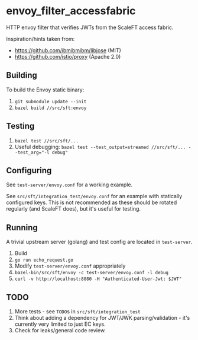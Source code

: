 # envoy_filter_accessfabric
HTTP envoy filter that verifies JWTs from the ScaleFT access fabric.

Inspiration/hints taken from:
* https://github.com/ibmibmibm/libjose (MIT)
* https://github.com/istio/proxy (Apache 2.0)

## Building

To build the Envoy static binary:

1. `git submodule update --init`
2. `bazel build //src/sft:envoy`

## Testing

1. `bazel test //src/sft/...`
2. Useful debugging: `bazel test --test_output=streamed //src/sft/... --test_arg="-l debug"`

## Configuring

See `test-server/envoy.conf` for a working example.

See `src/sft/integration_test/envoy.conf` for an example with statically configured keys. This is not recommended as these should be rotated regularly (and ScaleFT does), but it's useful for testing.

## Running

A trivial upstream server (golang) and test config are located in `test-server`.

1. Build
2. `go run echo_request.go`
3. Modify `test-server/envoy.conf` appropriately
3. `bazel-bin/src/sft/envoy -c test-server/envoy.conf -l debug`
4. `curl -v http://localhost:8080 -H "Authenticated-User-Jwt: $JWT"`

## TODO

1. More tests - see `TODO`s in `src/sft/integration_test`
2. Think about adding a dependency for JWT/JWK parsing/validation - it's currently very limited to just EC keys.
5. Check for leaks/general code review.
